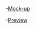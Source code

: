-[Mock-up](https://drive.google.com/file/d/1uFHIoPAjcmP9PaHBcIUw0Kx8RcucuWxY/view?usp=sharing)

-[Preview](https://dead-tr.github.io/-AppVestoTestTask/)

